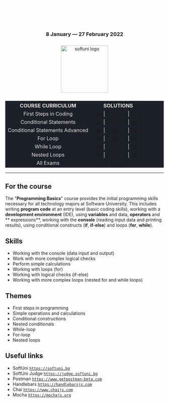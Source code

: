 <div align="center">
<h1 style="color:white">Javascript Programing Basics - January 2022</h1>
<h3>8 January ― 27 February 2022</h3>
<img src="https://upload.wikimedia.org/wikipedia/commons/7/76/Logo_Software_University_%28SoftUni%29_-_blue.png" 
  alt="softuni logo"
  style="position:relative; width:150px; padding:10px; margin: 0 auto;"
  />

<table style="width:100%; max-width:1000px; background-color:#1d2029; color:#e4e4e4">
<tr>
  <th style="text-align:center; vertical-align: middle;">COURSE  CURRICULUM</th>
  <th style="text-align:center; vertical-align: middle;">SOLUTIONS</th>
</tr>
<tr>
  <td style="text-align:center; vertical-align: middle;">First Steps in Coding</td>
  <td style="text-align:center; vertical-align: middle;">
    <a href="https://github.com/DimitarMitev92/Programming-Basic-with-JavaScrip/tree/main/01.First%20Steps%20In%20Coding%20-%20Lab">Lab</a> |
    <a href="https://github.com/DimitarMitev92/Programming-Basic-with-JavaScrip/tree/main/02.First%20Steps%20In%20Coding%20-%20Exercise">Exercise</a> |
    <a href="https://github.com/DimitarMitev92/Programming-Basic-with-JavaScrip/tree/main/03.First%20Steps%20in%20Coding%20-%20More%20Exercises">More</a>
  </td>
</tr>
<tr>
  <td style="text-align: center; vertical-align: middle;">Conditional Statements</td>
  <td style="text-align: center; vertical-align: middle;">
    <a href="https://github.com/DimitarMitev92/Programming-Basic-with-JavaScrip/tree/main/04.Conditional%20Statements%20-%20Lab">Lab</a> |
    <a href="https://github.com/DimitarMitev92/Programming-Basic-with-JavaScrip/tree/main/05.Conditional%20Statements%20-%20Exercise">Exercise</a> |
    <a href="https://github.com/DimitarMitev92/Programming-Basic-with-JavaScrip/tree/main/06.Conditional%20Statements%20-%20More%20Exercises">More</a>
  </td>
</tr>
<tr>
  <td style="text-align: center; vertical-align: middle;">Conditional Statements Advanced</td>
  <td style="text-align: center; vertical-align: middle;">
    <a href="https://github.com/DimitarMitev92/Programming-Basic-with-JavaScrip/tree/main/07.Conditional%20Statements%20Advanced%20-%20Lab">Lab</a> |
    <a href="https://github.com/DimitarMitev92/Programming-Basic-with-JavaScrip/tree/main/08.Conditional%20Statements%20Advanced%20-%20Exercise">Exercise</a> |
     <a href="https://github.com/DimitarMitev92/Programming-Basic-with-JavaScrip/tree/main/09.Conditional%20Statements%20Advanced%20-%20More%20Exercises">More</a>
  </td>
</tr>
<tr>
  <td style="text-align: center; vertical-align: middle;">For Loop</td>
  <td style="text-align: center; vertical-align: middle;">
    <a href="https://github.com/DimitarMitev92/Programming-Basic-with-JavaScrip/tree/main/10.For%20Loop%20-%20Lab">
    Lab</a> |
    <a href="https://github.com/DimitarMitev92/Programming-Basic-with-JavaScrip/tree/main/11.For%20Loop%20-%20Exercise">Exercise</a> |
     <a href="https://github.com/DimitarMitev92/Programming-Basic-with-JavaScrip/tree/main/12.For-Loop%20-%20More%20Exercise">More</a>
  </td>
</tr>
<tr>
  <td style="text-align: center; vertical-align: middle;">While Loop</td>
  <td style="text-align: center; vertical-align: middle;">
    <a href="https://github.com/DimitarMitev92/Programming-Basic-with-JavaScrip/tree/main/13.While%20Loop%20-%20Lab">Lab</a> |
    <a href="https://github.com/DimitarMitev92/Programming-Basic-with-JavaScrip/tree/main/14.While%20Loop%20-%20Exercise">Exercise</a> |
    <a href="https://github.com/DimitarMitev92/Programming-Basic-with-JavaScrip/tree/main/15.While-Loop%20-%20More%20Exercises">More</a>
  </td>
</tr>
<tr>
  <td style="text-align: center; vertical-align: middle;">Nested Loops</td>
  <td style="text-align: center; vertical-align: middle;">
    <a href="https://github.com/DimitarMitev92/Programming-Basic-with-JavaScrip/tree/main/16.Nested%20Loops%20-%20Lab">Lab</a> |
    <a href="https://github.com/DimitarMitev92/Programming-Basic-with-JavaScrip/tree/main/17.Nested%20Loops%20-%20Exercise">Exercise</a> |
    <a href="https://github.com/DimitarMitev92/Programming-Basic-with-JavaScrip/tree/main/17.Nested%20Loops%20-%20More%20Exercises">More</a>
  </td>
</tr>
<tr>
  <td style="text-align: center; vertical-align: middle;">All Exams</td>
  <td style="text-align: center; vertical-align: middle;">
    <a href="https://github.com/DimitarMitev92/Programming-Basic-with-JavaScrip/tree/main/18.Exams">Exams</a>
  </td>
</tr>
</table>
</div>

---

## For the course

The "**Programming Basics**" course provides the initial programming skills necessary for all technology majors at Software University. This includes writing **program code** at an entry level (basic coding skills), working with a **development environment** (IDE), using **variables** and data, **operators** and ** expressions**, working with the **console** (reading input data and printing results), using conditional constructs (**if**, **if-else**) and loops (**for**, **while**).

## Skills

- Working with the console (data input and output)
- Work with more complex logical checks
- Perform simple calculations
- Working with loops (for)
- Working with logical checks (if-else)
- Working with more complex loops (nested for and while loops)

## Themes

- First steps in programming
- Simple operations and calculations
- Conditional constructions
- Nested conditionals
- While-loop
- For-loop
- Nested loops

## Useful links

- SoftUni 
<a href="https://softuni.bg">`https://softuni.bg`</a>
- SoftUni Judge 
<a href="https://judge.softuni.bg">`https://judge.softuni.bg`</a>
- Postman 
<a href="https://www.getpostman-beta.com">`https://www.getpostman-beta.com`</a>
- Handlebars 
<a href="https://handlebarsjs.com">`https://handlebarsjs.com`</a>
- Chai 
<a href="https://www.chaijs.com">`https://www.chaijs.com`</a>
- Mocha 
<a href="https://mochajs.org">`https://mochajs.org`</a>

